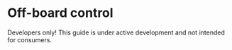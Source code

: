# Off-board control

<aside class="caution">
Developers only! This guide is under active development and not intended for consumers.
</aside>